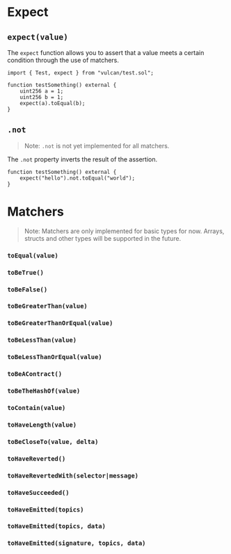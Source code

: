 # Expect

## `expect(value)`

The `expect` function allows you to assert that a value meets a certain condition through the use of matchers.

```solidity
import { Test, expect } from "vulcan/test.sol";

function testSomething() external {
    uint256 a = 1;
    uint256 b = 1;
    expect(a).toEqual(b);
}
```

## `.not`

> Note: `.not` is not yet implemented for all matchers.

The `.not` property inverts the result of the assertion.

```solidity
function testSomething() external {
    expect("hello").not.toEqual("world");
}
```

# Matchers

> Note: Matchers are only implemented for basic types for now. Arrays, structs and other types will be supported in the future.

### `toEqual(value)`

### `toBeTrue()`

### `toBeFalse()`

### `toBeGreaterThan(value)`

### `toBeGreaterThanOrEqual(value)`

### `toBeLessThan(value)`

### `toBeLessThanOrEqual(value)`

### `toBeAContract()`

### `toBeTheHashOf(value)`

### `toContain(value)`

### `toHaveLength(value)`

### `toBeCloseTo(value, delta)`

### `toHaveReverted()`

### `toHaveRevertedWith(selector|message)`

### `toHaveSucceeded()`

### `toHaveEmitted(topics)`

### `toHaveEmitted(topics, data)`

### `toHaveEmitted(signature, topics, data)`

